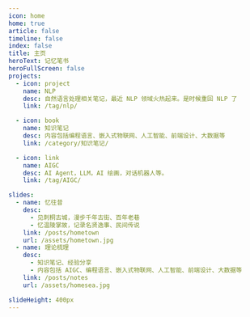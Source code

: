 ```yaml
---
icon: home
home: true
article: false
timeline: false
index: false
title: 主页
heroText: 记忆笔书
heroFullScreen: false
projects:
  - icon: project
    name: NLP
    desc: 自然语言处理相关笔记，最近 NLP 领域火热起来。是时候重回 NLP 了
    link: /tag/nlp/

  - icon: book
    name: 知识笔记
    desc: 内容包括编程语言、嵌入式物联网、人工智能、前端设计、大数据等
    link: /category/知识笔记/

  - icon: link
    name: AIGC
    desc: AI Agent，LLM，AI 绘画，对话机器人等。
    link: /tag/AIGC/

slides:
  - name: 忆往昔
    desc: 
      - 见刺桐古城，漫步千年古街、百年老巷
      - 忆温陵掌故，记录名贤逸事、民间传说
    link: /posts/hometown
    url: /assets/hometown.jpg
  - name: 理论梳理
    desc: 
      - 知识笔记、经验分享
      - 内容包括 AIGC、编程语言、嵌入式物联网、人工智能、前端设计、大数据等
    link: /posts/notes
    url: /assets/homesea.jpg

slideHeight: 400px
---
```

